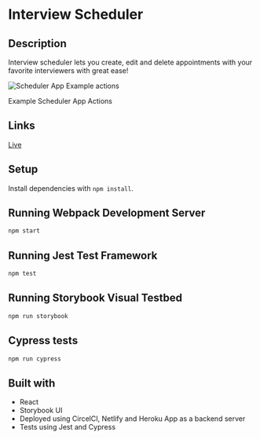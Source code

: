 # Interview Scheduler

## Description

Interview scheduler lets you create, edit and delete appointments with your favorite interviewers with great ease! 

![Scheduler App Example actions](https://github.com/dikshantkunwar/scheduler/tree/master/docs/scheduler-gif.gif)

Example Scheduler App Actions

## Links

[Live](https://musing-dubinsky-c13dd6.netlify.app/ "live view")

## Setup

Install dependencies with `npm install`.

## Running Webpack Development Server

```sh
npm start
```

## Running Jest Test Framework

```sh
npm test
```

## Running Storybook Visual Testbed

```sh
npm run storybook
```

## Cypress tests

```sh
npm run cypress
```

## Built with 

- React 
- Storybook UI
- Deployed using CircelCI, Netlify and Heroku App as a backend server
- Tests using Jest and Cypress


